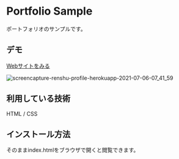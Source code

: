 Portfolio Sample
====

ポートフォリオのサンプルです。

## デモ
[Webサイトをみる](https://renshu-profile.herokuapp.com/)

![screencapture-renshu-profile-herokuapp-2021-07-06-07_41_59](https://user-images.githubusercontent.com/86721838/124522565-b1560a80-de2e-11eb-8ece-1dc28c0bd6a8.png)

## 利用している技術
HTML / CSS

## インストール方法
そのままindex.htmlをブラウザで開くと閲覧できます。
